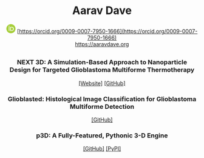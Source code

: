 <div align="center">
  
# Aarav Dave
<img src="/ORCID-iD_icon_vector.svg" height=24> [https://orcid.org/0009-0007-7950-1666](https://orcid.org/0009-0007-7950-1666)<br>
<a href="https://aaravdave.org">https://aaravdave.org</a>
##
### NEXT 3D: A Simulation-Based Approach to Nanoparticle Design for Targeted Glioblastoma Multiforme Thermotherapy
[[Website]](https://next-3d.com) [[GitHub]](https://github.com/aaravdave/NEXT-3D)
### Glioblasted: Histological Image Classification for Glioblastoma Multiforme Detection
[[GitHub]](https://github.com/aaravdave/Glioblasted-Prototype)
### p3D: A Fully-Featured, Pythonic 3-D Engine
[[GitHub]](https://github.com/aaravdave/p3D) [[PyPI]](https://pypi.org/project/python3D/)
</div>
